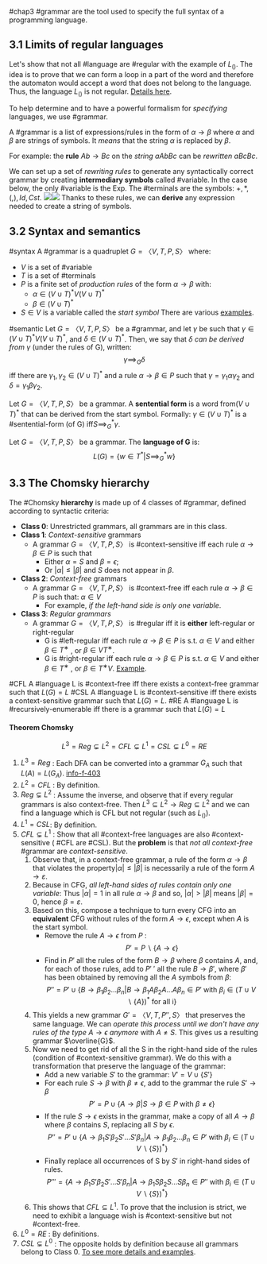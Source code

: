 #chap3
#grammar are the tool used to specify the full syntax of a programming language.
## 3.1 Limits of regular languages
Let's show that not all #language are #regular with the example of $L_{()}$. The idea is to prove that we can form a loop in a part of the word and therefore the automaton would accept a word that does not belong to the language. Thus, the language $L_{()}$ is not regular. [Details here](info-f-403.pdf#page=73).

To help determine and to have a powerful formalism for *specifying* languages, we use #grammar.

A #grammar is a list of expressions/rules in the form of $\alpha \to \beta$ where $\alpha$ and $\beta$ are strings of symbols. It *means* that the string $\alpha$ is replaced by $\beta$. 

For example: the **rule** $Ab \to Bc$ on the *string* $aAbBc$ can be *rewritten* $aBcBc$.

We can set up a set of *rewriting rules* to generate any syntactically correct grammar by creating **intermediary symbols** called #variable. In the case below, the only #variable is the Exp. The #terminals are the symbols: $+,*,(,),Id, Cst$.
![](Pasted%20image%2020231016142448.png)![](Pasted%20image%2020231016142634.png)
Thanks to these rules, we can **derive** any expression needed to create a string of symbols.
## 3.2 Syntax and semantics
#syntax A #grammar is a quadruplet $G = 〈V ,T ,P,S〉$ where:
- $V$ is a set of #variable 
- $T$ is a set of #terminals 
- $P$ is a finite set of *production rules* of the form $\alpha\to\beta$ with:
	- $\alpha \in(V\cup T)^{*}V(V\cup T)^{*}$
	- $\beta\in(V\cup T)^{*}$
- $S\in V$ is a variable called the *start symbol*
There are various [examples](info-f-403.pdf#page=76).

#semantic Let $G = 〈V ,T ,P,S〉$ be a #grammar, and let $\gamma$ be such that $\gamma \in(V\cup T)^{*}V(V\cup T)^{*}$, and $\delta\in(V\cup T)^{*}$. Then, we say that $\delta$ *can be derived from* $\gamma$ (under the rules of G), written: $$\gamma \implies_{G}\delta$$ iff there are $\gamma_{1},\gamma_{2}\in (V\cup T)^{*}$ and a rule $\alpha\to\beta\in P$ such that $\gamma=\gamma_{1}\alpha\gamma_{2}$ and $\delta = \gamma_{1}\beta\gamma_{2}$.

Let $G = 〈V ,T ,P,S〉$ be a grammar. A **sentential form** is a word from$(V\cup T)^{*}$ that can be derived from the start symbol. Formally: $γ ∈ (V ∪T )^{*}$ is a #sentential-form (of G) iff$S \implies_{G}^{*} \gamma$.

Let $G = 〈V ,T ,P,S〉$ be a grammar. The **language of G** is: $$L(G)=\{w\in T^{*}|S \implies_{G}^{*}w\}$$
## 3.3 The Chomsky hierarchy
The #Chomsky **hierarchy** is made up of 4 classes of #grammar, defined according to syntactic criteria:
- **Class 0**: Unrestricted grammars, all grammars are in this class.
- **Class 1**: *Context-sensitive* grammars
	- A grammar $G = 〈V ,T ,P,S〉$ is #context-sensitive iff each rule $α→β ∈ P$ is such that
		- Either $\alpha=S$ and $\beta=\epsilon$;
		- Or $|\alpha| \leq |\beta|$ and $S$ does not appear in $\beta$.
- **Class 2**: *Context-free* grammars
	- A grammar $G = 〈V ,T ,P,S〉$ is #context-free iff each rule $α→β ∈ P$ is such that: $\alpha \in V$
		- For example, *if the left-hand side is only one variable*.
- **Class 3**: *Regular grammars*
	- A grammar $G = 〈V ,T ,P,S〉$ is #regular iff it is **either** left-regular or right-regular
		- G is #left-regular iff each rule $α→β ∈ P$ is s.t. $α ∈ V$ and either $β ∈ T^{∗}$ , or $β ∈ VT^{∗}$.
		- G is #right-regular iff each rule $α→β ∈ P$ is s.t. $α ∈ V$ and either $β ∈ T^{∗}$ , or $β ∈ T^{∗}V$.
[Example](info-f-403.pdf#page=79).

#CFL A #language L is #context-free iff there exists a context-free grammar such that $L(G)=L$
#CSL A #language L is #context-sensitive iff there exists a context-sensitive grammar such that $L(G)=L$.
#RE A #language L is #recursively-enumerable iff there is a grammar such that $L(G)=L$
#### Theorem Chomsky
$$L^{3}=Reg ⊊ L^{2}= CFL ⊊ L^{1} = CSL ⊊ L^{0} = RE$$
1. $L^{3}=Reg$ : Each DFA can be converted into a grammar $G_{A}$ such that $L(A)=L(G_{A})$. [info-f-403](info-f-403.pdf#page=80)
2. $L^{2}=CFL$ : By definition.
3. $Reg ⊊ L^2$ : Assume the inverse, and observe that if every regular grammars is also context-free. Then $L^{3}⊆ L^{2}\to Reg ⊆ L^2$ and we can find a language which is CFL but not regular (such as $L_{()}$).
4. $L^{1}= CSL$: By definition.
5. $CFL ⊊ L^1$ : Show that all #context-free languages are also #context-sensitive ( #CFL are #CSL). But the **problem** is that *not all context-free* #grammar are *context-sensitive*.
	1. Observe that, in a context-free grammar, a rule of the form $α→β$ that violates the property$|α| ≤|β|$ is necessarily a rule of the form $A→ε$. 
	2. Because in CFG, *all left-hand sides of rules contain only one variable*: Thus $|α| = 1$ in all rule $α→β$ and so, $|α| > |β|$ means $|β|= 0$, hence $β = ε$.
	3. Based on this, compose a technique to turn every CFG into an **equivalent** CFG without rules of the form $A\to\epsilon$, except when $A$ is the start symbol.
		- Remove the rule $A\to\epsilon$ from $P$ :$$P' = P \backslash \{A \to\epsilon\}
$$
		- Find in $P'$ all the rules of the form $B →β$ where $β$ contains $A$, and, for each of those rules, add to $P'$ ′ all the rule $B →β'$, where $β'$ has been obtained by removing all the $A$ symbols from $β$:$$
		P'' = P' \cup\{B\to\beta_{1}\beta_{2}\dots\beta_{n}|B\to\beta_{1}A\beta_{2}A\dots A\beta_{n}\in P' \text{ with }\beta_{i} \in (T\cup V\backslash\{A\})^{*}\text{ for all i}\}
$$
	4. This yields a new grammar $G'=〈V ,T ,P'',S〉$ that preserves the same language. We can *operate this process until we don't have any rules of the type* $A\to\epsilon$ *anymore* with $A\neq S$. This gives us a resulting grammar $\overline{G}$.
	5. Now we need to get rid of all the S in the right-hand side of the rules (condition of #context-sensitive grammar). We do this with a transformation that preserve the language of the grammar:
		- Add a new variable $S'$ to the grammar: $V' = V \cup\{S'\}$
		- For each rule $S\to\beta$ with $\beta\neq\epsilon$, add to the grammar the rule $S'\to\beta$ $$P'=P\cup \{A\to\beta|S\to \beta\in P \text{ with }\beta\neq\epsilon\}$$
		- If the rule $S\to\epsilon$ exists in the grammar, make a copy of all $A\to\beta$ where $\beta$ contains $S$, replacing all $S$ by $\epsilon$.$$P''=P'\cup\{A\to\beta_{1}S'\beta_{2}S'\dots S'\beta_{n}|A\to\beta_{1}\beta_{2}\dots\beta_{n} \in P' \text{ with }\beta_{i} \in (T\cup V\backslash\{S\})^{*}\}$$
		- Finally replace all occurrences of S by $S'$ in right-hand sides of rules.$$P'''=\{A\to\beta_{1}S'\beta_{2}S'\dots S'\beta_{n}|A\to\beta_{1}S\beta_{2}S\dots S\beta_{n} \in P'' \text{ with }\beta_{i} \in (T\cup V\backslash\{S\})^{*}\}$$
	6. This shows that $CFL⊆L^1$. To prove that the inclusion is strict, we need to exhibit a language wish is #context-sensitive but not #context-free. 
6. $L^{0}= RE$ : By definitions.
7. $CSL⊊ L^0$ : The opposite holds by definition because all grammars belong to Class 0.
[To see more details and examples](info-f-403.pdf#page=80).
